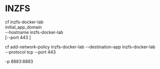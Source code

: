 # INZFS
cf inzfs-docker-lab \
initial_app_domain \
--hostname inzfs-docker-lab \
[--port 443 ]

cf add-network-policy inzfs-docker-lab --destination-app inzfs-docker-lab --protocol tcp --port 443

<PropertyGroup>
  <DockerfileRunArguments>-p 8883:8883</DockerfileRunArguments>
</PropertyGroup>